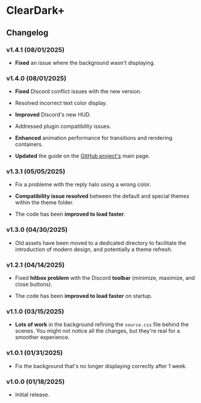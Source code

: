 # ClearDark+

## Changelog

### v1.4.1 (08/01/2025)

* **Fixed** an issue where the background wasn't displaying.

### v1.4.0 (08/01/2025)

* **Fixed** Discord conflict issues with the new version.

* Resolved incorrect text color display.

* **Improved** Discord's new HUD.

* Addressed plugin compatibility issues.

* **Enhanced** animation performance for transitions and rendering containers.

* **Updated** the guide on the [GitHub project's](https://fo-lighty.github.io/ClearDark-Plus) main page.

### v1.3.1 (05/05/2025)

* Fix a probleme with the reply halo using a wrong color.

* **Compatibility issue resolved** between the default and special themes within the theme folder.

* The code has been **improved to load faster**.

### v1.3.0 (04/30/2025)

* Old assets have been moved to a dedicated directory to facilitate the introduction of modern design, and potentially a theme refresh.

### v1.2.1 (04/14/2025)

* Fixed **hitbox problem** with the Discord **toolbar** (minimize, maximize, and close buttons).

* The code has been **improved to load faster** on startup.

### v1.1.0 (03/15/2025)
* **Lots of work** in the background refining the `source.css` file behind the scenes. You might not notice all the changes, but they're real for a smoother experience.

### v1.0.1 (01/31/2025)
* Fix the background that's no longer displaying correctly after 1 week.

### v1.0.0 (01/18/2025)
* Initial release.
